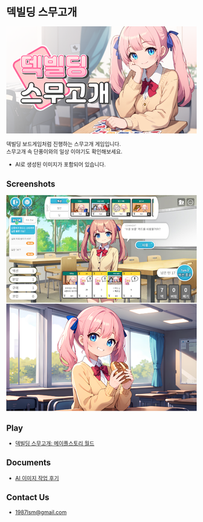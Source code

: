덱빌딩 스무고개
===
![TitleImage](images/TitleImage.png)

덱빌딩 보드게임처럼 진행하는 스무고개 게임입니다.  
스무고개 속 단풍이와의 일상 이야기도 확인해보세요.
- AI로 생성된 이미지가 포함되어 있습니다.

## Screenshots
![](images/Screenshot1_960.png)  
![](images/HoldingBread960.png)

## Play
- [덱빌딩 스무고개: 메이플스토리 월드](https://maplestoryworlds.nexon.com/ko/play/704fcfbc9e3b4ab0aaba28594066abad/)

## Documents
- [AI 이미지 작업 후기](./aiimagepostscript)

## Contact Us
- 1987lsm@gmail.com